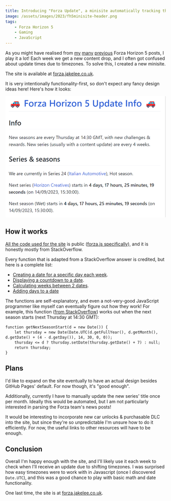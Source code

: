 ```yaml
---
title: Introducing "Forza Update", a minisite automatically tracking the next Forza Horizon 5 season & series
image: /assets/images/2023/fh5minisite-header.png
tags:
    - Forza Horizon 5
    - Gaming
    - JavaScript
---
```


As you might have realised from [my](https://jakelee.co.uk/forza-horizon-5-creative-accolades/) [many](https://jakelee.co.uk/complete-guide-to-fh5-secret-dlc-cars/) [previous](https://jakelee.co.uk/complete-guide-to-forza-horizon-5-badges/) Forza Horizon 5 posts, I play it a lot! Each week we get a new content drop, and I often got confused about update times due to timezones. To solve this, I created a new minisite.

The site is available at [forza.jakelee.co.uk](https://forza.jakelee.co.uk/).

It is very intentionally functionality-first, so don't expect any fancy design ideas here! Here's how it looks:

[![](/assets/images/2023/fh5minisite.png)](/assets/images/2023/fh5minisite.png)

## How it works

[All the code used for the site](https://github.com/jakesteam/forzaupdate) is public ([forza.js specifically](https://forza.jakelee.co.uk/js/forza.js)), and it is honestly mostly from StackOverflow.

Every function that is adapted from a StackOverflow answer is credited, but here is a complete list:

* [Creating a date for a specific day each week](https://stackoverflow.com/a/65869347/608312).
* [Displaying a countdown to a date](https://stackoverflow.com/a/9335296/608312).
* [Calculating weeks between 2 dates](https://stackoverflow.com/a/22859920/608312).
* [Adding days to a date]( https://stackoverflow.com/a/19691491/608312)

The functions are self-explanatory, and even a not-very-good JavaScript programmer like myself can eventually figure out how they work! For example, this function ([from StackOverflow](https://stackoverflow.com/a/65869347/608312)) works out when the next season starts (next Thursday at 14:30 GMT):

```
function getNextSeasonStart(d = new Date()) {
    let thursday = new Date(Date.UTC(d.getFullYear(), d.getMonth(), d.getDate() + (4 - d.getDay()), 14, 30, 0, 0));
    thursday <= d ? thursday.setDate(thursday.getDate() + 7) : null;
    return thursday;
}
```

## Plans 

I'd like to expand on the site eventually to have an actual design besides GitHub Pages' default. For now though, it's "good enough".

Additionally, currently I have to manually update the new series' title once per month. Ideally this would be automated, but I am not particularly interested in parsing the Forza team's news posts!

It would be interesting to incorporate new car unlocks & purchasable DLC into the site, but since they're so unpredictable I'm unsure how to do it efficiently. For now, the useful links to other resources will have to be enough.

## Conclusion

Overall I'm happy enough with the site, and I'll likely use it each week to check when I'll receive an update due to shifting timezones. I was surprised how easy timezones were to work with in Javascript (once I discovered `Date.UTC`), and this was a good chance to play with basic math and date functionality.

One last time, the site is at [forza.jakelee.co.uk](https://forza.jakelee.co.uk/).
